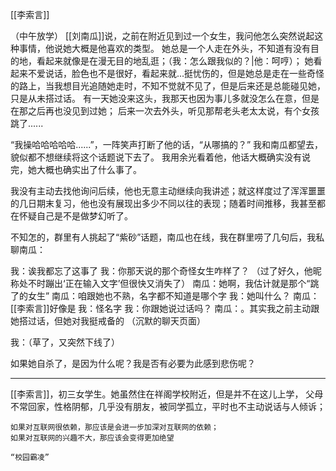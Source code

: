 [[李索言]]


（中午放学）
[[刘南瓜]]说，之前在附近见到过一个女生，我问他怎么突然说起这种事情，他说她大概是他喜欢的类型。
她总是一个人走在外头，不知道有没有目的地，看起来就像是在漫无目的地乱逛；（我：怎么跟我似的？|他：呵哼）；
她看起来不爱说话，脸色也不是很好，看起来就...挺忧伤的，但是她总是走在一些奇怪的路上，当我想目光追随她走时，不知不觉就不见了，但是后来还是总能碰见她，只是从未搭过话。
有一天她没来这头，我那天也因为事儿多就没怎么在意，但是在那之后再也没见到过她；
后来一次去外头，听见那帮老头老太太说，有个女孩跳了......

“我操哈哈哈哈哈......”，一阵笑声打断了他的话，“从哪搞的？”
我和南瓜都望去，貌似都不想继续将这个话题说下去了。
我用余光看着他，他话大概确实没有说完，她大概也确实出了什么事了。

我没有主动去找他询问后续，他也无意主动继续向我讲述；就这样度过了浑浑噩噩的几日期末复习，他也没有展现出多少不同以往的表现；随着时间推移，我甚至都在怀疑自己是不是做梦幻听了。

不知怎的，群里有人挑起了“紫砂”话题，南瓜也在线，我在群里唠了几句后，我私聊南瓜：

我：诶我都忘了这事了
我：你那天说的那个奇怪女生咋样了？
（过了好久，他昵称处不时蹦出‘正在输入文字’但很快又消失了）
南瓜：她啊，我估计就是那个“跳了的女生”
南瓜：咱跟她也不熟，名字都不知道是哪个字
我：她叫什么？
南瓜：[[李索言]]好像是
我：怪名字
我：你跟她说过话吗？
南瓜：。其实我之前主动跟她搭过话，但她对我挺戒备的
（沉默的聊天页面）

我：（草了，又突然下线了）

如果她自杀了，是因为什么呢？我是否有必要为此感到悲伤呢？


---

[[李索言]]，初三女学生。她虽然住在祥阁学校附近，但是并不在这儿上学，
父母不常回家，性格阴郁，几乎没有朋友，被同学孤立，平时也不主动说话与人倾诉；
```
如果对互联网很依赖，那应该是会进一步加深对互联网的依赖；
如果对互联网的兴趣不大，那应该会变得更加绝望

“校园霸凌”

```

